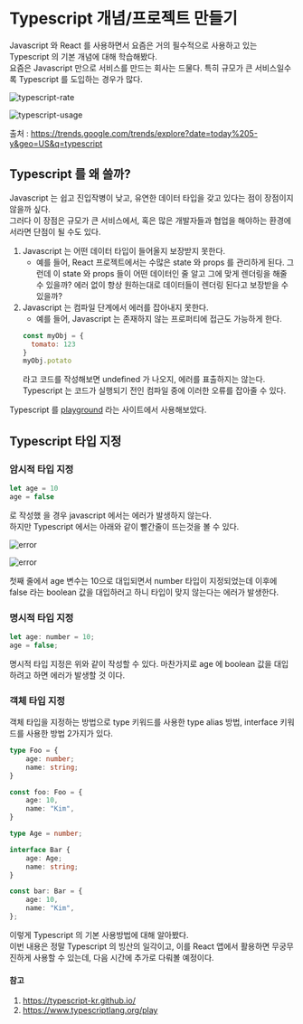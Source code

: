 # Typescript 개념/프로젝트 만들기

Javascript 와 React 를 사용하면서 요즘은 거의 필수적으로 사용하고 있는 Typescript 의 기본 개념에 대해 학습해봤다.  
요즘은 Javascript 만으로 서비스를 만드는 회사는 드물다. 특히 규모가 큰 서비스일수록 Typescript 를 도입하는 경우가 많다.  

![typescript-rate](https://user-images.githubusercontent.com/35620465/96745619-4cbe6100-1401-11eb-96a8-15172f707687.png)

![typescript-usage](https://user-images.githubusercontent.com/35620465/96745554-37493700-1401-11eb-9230-f5d5d2b7b76f.png)

출처 : https://trends.google.com/trends/explore?date=today%205-y&geo=US&q=typescript

## Typescript 를 왜 쓸까?

Javascript 는 쉽고 진입작병이 낮고, 유연한 데이터 타입을 갖고 있다는 점이 장점이지 않을까 싶다.  
그러다 이 장점은 규모가 큰 서비스에서, 혹은 많은 개발자들과 협업을 해야하는 환경에서라면 단점이 될 수도 있다.

1. Javascript 는 어떤 데이터 타입이 들어올지 보장받지 못한다.
    - 예를 들어, React 프로젝트에서는 수많은 state 와 props 를 관리하게 된다. 그런데 이 state 와 props 들이 어떤 데이터인 줄 알고 그에 맞게 렌더링을 해줄 수 있을까? 에러 없이 항상 원하는대로 데이터들이 렌더링 된다고 보장받을 수 있을까?
2. Javascript 는 컴파일 단계에서 에러를 잡아내지 못한다.
    - 예를 들어, Javascript 는 존재하지 않는 프로퍼티에 접근도 가능하게 한다.
    ```javascript
    const myObj = {
      tomato: 123
    }
    myObj.potato
    ```
    라고 코드를 작성해보면 undefined 가 나오지, 에러를 표출하지는 않는다. Typescript 는 코드가 실행되기 전인 컴파일 중에 이러한 오류를 잡아줄 수 있다.

Typescript 를 [playground](https://www.typescriptlang.org/play) 라는 사이트에서 사용해보았다.

## Typescript 타입 지정

### 암시적 타입 지정
```javascript
let age = 10
age = false
```
로 작성했 을 경우 javascript 에서는 에러가 발생하지 않는다.  
하지만 Typescript 에서는 아래와 같이 빨간줄이 뜨는것을 볼 수 있다.

![error](https://user-images.githubusercontent.com/35620465/96749811-3f57a580-1406-11eb-9212-56da53249521.png)

![error](https://user-images.githubusercontent.com/35620465/96749900-5d250a80-1406-11eb-928f-9e6e7e09af1d.png)

첫째 줄에서 age 변수는 10으로 대입되면서 number 타입이 지정되었는데 이후에 false 라는 boolean 값을 대입하러고 하니 타입이 맞지 않는다는 에러가 발생한다.

### 명시적 타입 지정

```javascript
let age: number = 10;
age = false;
```

명시적 타입 지정은 위와 같이 작성할 수 있다. 마찬가지로 age 에 boolean 값을 대입하려고 하면 에러가 발생할 것 이다.

### 객체 타입 지정

객체 타입을 지정하는 방법으로 type 키워드를 사용한 type alias 방법, interface 키워드를 사용한 방법 2가지가 있다.

```typescript
type Foo = {
    age: number;
    name: string;
}

const foo: Foo = {
    age: 10,
    name: "Kim",
}

type Age = number;

interface Bar {
    age: Age;
    name: string;
}

const bar: Bar = {
    age: 10,
    name: "Kim",
};
```

이렇게 Typescript 의 기본 사용방법에 대해 알아봤다.  
이번 내용은 정말 Typescript 의 빙산의 일각이고, 이를 React 앱에서 활용하면 무궁무진하게 사용할 수 있는데, 다음 시간에 추가로 다뤄볼 예정이다.

#### 참고
1. https://typescript-kr.github.io/  
2. https://www.typescriptlang.org/play
